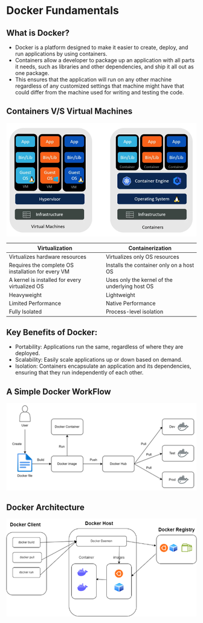# Docker Fundamentals

## What is Docker?
- Docker is a platform designed to make it easier to create, deploy, and run applications by using containers. 
- Containers allow a developer to package up an application with all parts it needs, such as libraries and other dependencies, and ship it all out as one package.
- This ensures that the application will run on any other machine regardless of any customized settings that machine might have that could differ from the machine used for writing and testing the code.

## Containers V/S Virtual Machines
![alt text](image.png)

| Virtualization  | Containerization |
| ------------- | ------------- |
|Virtualizes hardware resources  | Virtualizes only OS resources |
| Requires the complete OS installation for every VM  | 	Installs the container only on a host OS  |
| A kernel is installed for every virtualized OS | Uses only the kernel of the underlying host OS |
| Heavyweight | Lightweight |
| Limited Performance | Native Performance |
| Fully Isolated | Process-level isolation |

## Key Benefits of Docker:

- Portability: Applications run the same, regardless of where they are deployed.
- Scalability: Easily scale applications up or down based on demand.
- Isolation: Containers encapsulate an application and its dependencies, ensuring that they run independently of each other.
  
## A Simple Docker WorkFlow
![alt text](<docker workflow.png>)
## Docker Architecture
![alt text](<docker architecture.png>)
